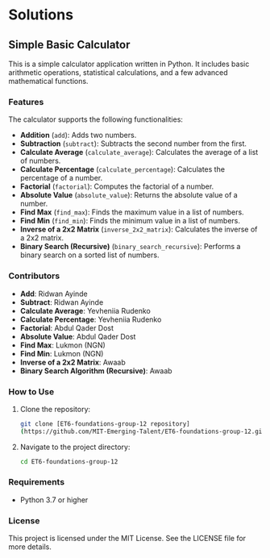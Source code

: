 # Solutions

## Simple Basic Calculator

This is a simple calculator application written in Python. It includes
basic arithmetic operations, statistical calculations, and a few advanced
mathematical functions.

### Features

The calculator supports the following functionalities:

- **Addition** (`add`): Adds two numbers.
- **Subtraction** (`subtract`): Subtracts the second number from the first.
- **Calculate Average** (`calculate_average`): Calculates the average of a
list of numbers.
- **Calculate Percentage** (`calculate_percentage`): Calculates the percentage
of a number.
- **Factorial** (`factorial`): Computes the factorial of a number.
- **Absolute Value** (`absolute_value`): Returns the absolute value of a number.
- **Find Max** (`find_max`): Finds the maximum value in a list of numbers.
- **Find Min** (`find_min`): Finds the minimum value in a list of numbers.
- **Inverse of a 2x2 Matrix** (`inverse_2x2_matrix`): Calculates the inverse
of a 2x2 matrix.
- **Binary Search (Recursive)** (`binary_search_recursive`): Performs a
binary search on a sorted list of numbers.

### Contributors

- **Add**: Ridwan Ayinde
- **Subtract**: Ridwan Ayinde
- **Calculate Average**: Yevheniia Rudenko
- **Calculate Percentage**: Yevheniia Rudenko
- **Factorial**: Abdul Qader Dost
- **Absolute Value**: Abdul Qader Dost
- **Find Max**: Lukmon (NGN)
- **Find Min**: Lukmon (NGN)
- **Inverse of a 2x2 Matrix**: Awaab
- **Binary Search Algorithm (Recursive)**: Awaab

### How to Use

1. Clone the repository:

   ```bash
   git clone [ET6-foundations-group-12 repository]
   (https://github.com/MIT-Emerging-Talent/ET6-foundations-group-12.git)

2. Navigate to the project directory:

   ```bash
   cd ET6-foundations-group-12
   ```

### Requirements

- Python 3.7 or higher

### License

This project is licensed under the MIT License. See the LICENSE file for more details.
